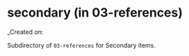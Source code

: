 # secondary (in 03-references)

_Created on: 

Subdirectory of `03-references` for Secondary items.
